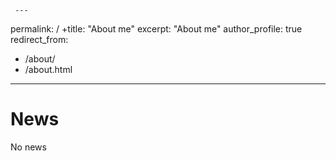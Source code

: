 	 ---
 permalink: /
+title: "About me"
 excerpt: "About me"
 author_profile: true
 redirect_from: 
   - /about/
   - /about.html
 ---

News
======
No news
